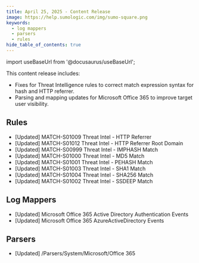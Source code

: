 ```yaml
---
title: April 25, 2025 - Content Release
image: https://help.sumologic.com/img/sumo-square.png
keywords:
  - log mappers
  - parsers
  - rules
hide_table_of_contents: true    
---
```


import useBaseUrl from '@docusaurus/useBaseUrl';

This content release includes:
- Fixes for Threat Intelligence rules to correct match expression syntax for hash and HTTP referrer.
- Parsing and mapping updates for Microsoft Office 365 to improve target user visibility.

## Rules
- [Updated] MATCH-S01009 Threat Intel - HTTP Referrer
- [Updated] MATCH-S01012 Threat Intel - HTTP Referrer Root Domain
- [Updated] MATCH-S00999 Threat Intel - IMPHASH Match
- [Updated] MATCH-S01000 Threat Intel - MD5 Match
- [Updated] MATCH-S01001 Threat Intel - PEHASH Match
- [Updated] MATCH-S01003 Threat Intel - SHA1 Match
- [Updated] MATCH-S01004 Threat Intel - SHA256 Match
- [Updated] MATCH-S01002 Threat Intel - SSDEEP Match

## Log Mappers
- [Updated] Microsoft Office 365 Active Directory Authentication Events
- [Updated] Microsoft Office 365 AzureActiveDirectory Events

## Parsers
- [Updated] /Parsers/System/Microsoft/Office 365